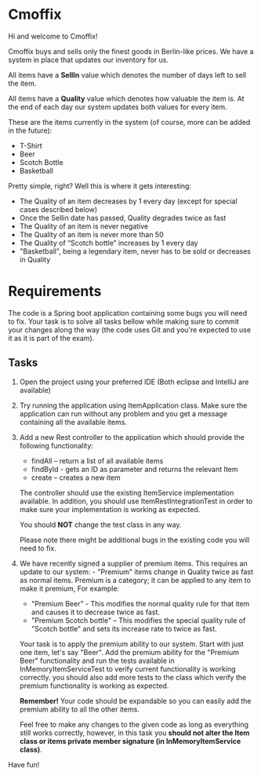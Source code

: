 # Cmoffix

Hi and welcome to Cmoffix!
 
Cmoffix buys and sells only the finest goods in Berlin-like prices.
We have a system in place that updates our inventory for us. 

All items have a **SellIn** value which denotes the number of days left to sell the item.

All items have a **Quality** value which denotes how valuable the item is.
At the end of each day our system updates both values for every item.

These are the items currently in the system (of course, more can be added in the future):
* T-Shirt
* Beer
* Scotch Bottle
* Basketball

Pretty simple, right? Well this is where it gets interesting:

* The Quality of an item decreases by 1 every day (except for special cases described below)
* Once the Sellin date has passed, Quality degrades twice as fast
* The Quality of an item is never negative
* The Quality of an item is never more than 50
* The Quality of “Scotch bottle” increases by 1 every day
* "Basketball", being a legendary item, never has to be sold or decreases in Quality

# Requirements

The code is a Spring boot application containing some bugs you will need to fix. 
Your task is to solve all tasks bellow while making sure to commit your changes along the way (the code uses Git and you're expected to use it as it is part of the 
exam).

## Tasks

1. Open the project using your preferred IDE (Both eclipse and IntelliJ are available)

2. Try running the application using ItemApplication class. Make sure the application can run without any problem and you get a message containing all the available items.

3. Add a new Rest controller to the application which should provide the following functionality:
    * findAll – return a list of all available items
    * findById - gets an ID as parameter and returns the relevant Item
    * create – creates a new item
    
    The controller should use the existing ItemService implementation available. In addition, you should use ItemRestIntegrationTest in order to make sure your implementation is working as expected.
    
    You should **NOT** change the test class in any way.
    
    Please note there might be additional bugs in the existing code you will need to fix.
        
4. We have recently signed a supplier of premium items. This requires an update to our system: - "Premium" items change in Quality twice as fast as normal items. Premium is a category; it can be applied to any item to make it premium, For example: 
    * "Premium Beer" - This modifies the normal quality rule for that item and causes it to decrease twice as fast.
    * "Premium Scotch bottle" – This modifies the special quality rule of "Scotch bottle" and sets its increase rate to twice as fast.

    Your task is to apply the premium ability to our system. Start with just one item, let's say "Beer". 
    Add the premium ability for the "Premium Beer" functionality and run the tests available in InMemoryItemServiceTest to verify current functionality is working correctly. you should also add more tests to the class which verify the premium functionality is working as expected.
    
    **Remember!** Your code should be expandable so you can easily add the premium ability to all the other items.

    Feel free to make any changes to the given code as long as everything still works correctly, however, in this task you **should not alter the Item class or items private member signature (in InMemoryItemService class)**.

Have fun!